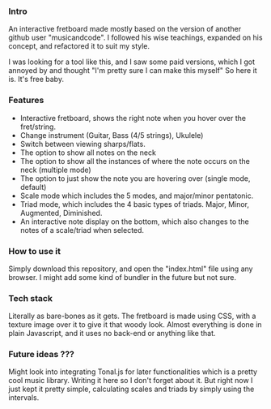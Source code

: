 ### Intro

An interactive fretboard made mostly based on the version of another github user "musicandcode".
I followed his wise teachings, expanded on his concept, and refactored it to suit my style. 

I was looking for a tool like this, and I saw some paid versions, which I got annoyed by and thought "I'm pretty sure I can make this myself"
So here it is. It's free baby.

### Features

- Interactive fretboard, shows the right note when you hover over the fret/string.
- Change instrument (Guitar, Bass (4/5 strings), Ukulele)
- Switch between viewing sharps/flats.
- The option to show all notes on the neck
- The option to show all the instances of where the note occurs on the neck (multiple mode)
- The option to just show the note you are hovering over (single mode, default)
- Scale mode which includes the 5 modes, and major/minor pentatonic.
- Triad mode, which includes the 4 basic types of triads. Major, Minor, Augmented, Diminished.
- An interactive note display on the bottom, which also changes to the notes of a scale/triad when selected.

### How to use it

Simply download this repository, and open the "index.html" file using any browser. I might add some kind of bundler in the future but not sure.

### Tech stack

Literally as bare-bones as it gets. The fretboard is made using CSS, with a texture image over it to give it that woody look.
Almost everything is done in plain Javascript, and it uses no back-end or anything like that.

### Future ideas ???

Might look into integrating Tonal.js for later functionalities which is a pretty cool music library. Writing it here so I don't forget about it. But right now I just kept it pretty simple, 
calculating scales and triads by simply using the intervals.
